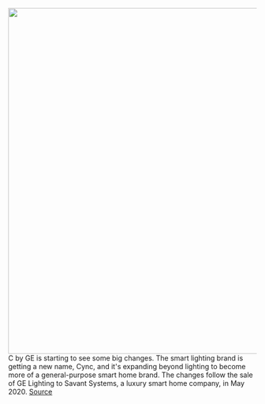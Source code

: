 <img src='https://cdn.vox-cdn.com/thumbor/DxjyIopIG_APx29e1iNLbdPoleQ=/0x0:5760x3840/1200x800/filters:focal(2420x1460:3340x2380)/cdn.vox-cdn.com/uploads/chorus_image/image/68621485/Cync_Indoor_Smart_Camera_Lifestyle_1.0.jpg' width='700px' /><br/>
C by GE is starting to see some big changes. The smart lighting brand is getting a new name, Cync, and it's expanding beyond lighting to become more of a general-purpose smart home brand. The changes follow the sale of GE Lighting to Savant Systems, a luxury smart home company, in May 2020.
<a href='https://www.theverge.com/2021/1/5/22214846/c-by-ge-cync-rebrand-savant-systems-smart-camera'> Source <a/>